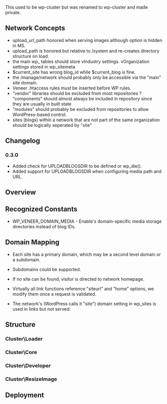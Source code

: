 This used to be wp-cluster but was renamed to wp-cluster and made private.

## Network Concepts
  - upload_url_path honored when serving images although option is hidden in MS.
  - upload_path is honored but relative to /system and re-creates directory structure on load.
  - the main wp_ tables should store vIndustry settings. vOrganization settings stored in wp_sitemeta
  - $current_site has wrong blog_id while $current_blog is fine.
  - the /manage/network should probably only be accessible via the "main" site domain.
  - Veneer .htaccess rules must be inserted before WP rules.
  - "vendor" libraries should be excluded from most repositories
  ? "components" should almost always be included in repository since they are usually in built state
  - "modules" should probably be excluded from repositories to allow WordPress-based control.
  - sites (blogs) within a network that are not part of the same organization should be logically seperated by "site"

## Changelog

### 0.3.0
 - Added check for UPLOADBLOGSDIR to be defined or wp_die().
 - Added support for UPLOADBLOGSDIR when configuring media path and URL.

## Overview

## Recognized Constants

 - WP_VENEER_DOMAIN_MEDIA - Enable's domain-specific media storage directories instead of blog IDs.

## Domain Mapping

 - Each site has a primary domain, which may be a second level domain or a subdomain.
 - Subdomains could be supported.
 - If no site can be found, visitor is directed to network homepage.
 - Virtually all link functions reference "siteurl" and "home" options, we modify them once a request is validated.

 - The network's (WordPress calls it "site") domain setting in wp_sites is used in links but not served.

## Structure

### Cluster\Loader

### Cluster\Core

### Cluster\Developer

### Cluster\ResizeImage

## Deployment